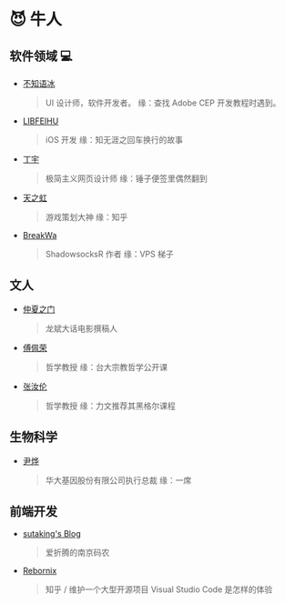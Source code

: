 # 😈 牛人

## 软件领域 💻
- [不知语冰](http://nullice.com/about/) 
  > UI 设计师，软件开发者。
  > 缘：查找 Adobe CEP 开发教程时遇到。
- [LIBFEIHU](http://feihu.me/about/)
  > iOS 开发
  > 缘：知无涯之回车换行的故事
- [丁宇](http://dingyu.me/)
	> 极简主义网页设计师
	> 缘：锤子便签里偶然翻到
- [天之虹](http://blog.sina.com.cn/u/1224467617)
	> 游戏策划大神
	> 缘：知乎
- [BreakWa](https://breakwa11.blogspot.ca/search/label/GFW)
	> ShadowsocksR 作者
	> 缘：VPS 梯子

## 文人
- [仲夏之门](https://www.douban.com/people/78548715/)
	> 龙斌大话电影撰稿人
- [傅佩荣](https://zh.wikipedia.org/wiki/%E5%82%85%E4%BD%A9%E6%A6%AE)
	> 哲学教授
	> 缘：台大宗教哲学公开课
- [张汝伦](http://baike.baidu.com/item/%E5%BC%A0%E6%B1%9D%E4%BC%A6/4945241)
	> 哲学教授
	> 缘：力文推荐其黑格尔课程

## 生物科学
- [尹烨](http://baike.baidu.com/item/%E5%B0%B9%E7%83%A8)
	> 华大基因股份有限公司执行总裁
	> 缘：一席

## 前端开发
- [sutaking's Blog](http://njfeng.com/#blog)
	> 爱折腾的南京码农
- [Rebornix](https://rebornix.com/)
	> 知乎 / 维护一个大型开源项目 Visual Studio Code 是怎样的体验

